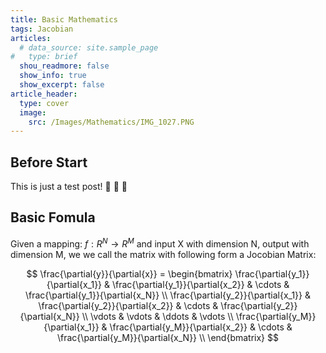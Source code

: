 ```yaml
---
title: Basic Mathematics
tags: Jacobian
articles:
  # data_source: site.sample_page
#   type: brief
  shou_readmore: false
  show_info: true
  show_excerpt: false
article_header:
  type: cover
  image:
    src: /Images/Mathematics/IMG_1027.PNG
---
```


## Before Start

This is just a test post! :ghost: :ghost: :ghost:

## Basic Fomula

<!-- ![Hi](https://github.com/YiqunChen1999/Blogs/raw/master/Images/Mathematics/IMG_1027.PNG) -->

Given a mapping: $f: R^N \rightarrow R^M$ and input X with dimension N, output with dimension M,
we we call the matrix with following form a Jocobian Matrix:

$$
\frac{\partial{y}}{\partial{x}} = \begin{bmatrix}
    \frac{\partial{y_1}}{\partial{x_1}} & \frac{\partial{y_1}}{\partial{x_2}} & \cdots & \frac{\partial{y_1}}{\partial{x_N}} \\
    \frac{\partial{y_2}}{\partial{x_1}} & \frac{\partial{y_2}}{\partial{x_2}} & \cdots & \frac{\partial{y_2}}{\partial{x_N}} \\
    \vdots & \vdots & \ddots & \vdots \\
    \frac{\partial{y_M}}{\partial{x_1}} & \frac{\partial{y_M}}{\partial{x_2}} & \cdots & \frac{\partial{y_M}}{\partial{x_N}} \\
\end{bmatrix}
$$

